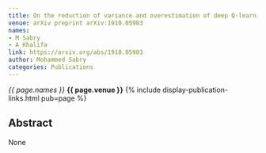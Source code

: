 ```yaml
---
title: On the reduction of variance and overestimation of deep Q-learning
venue: arXiv preprint arXiv:1910.05983
names:
- M Sabry
- A Khalifa
link: https://arxiv.org/abs/1910.05983
author: Mohammed Sabry
categories: Publications
---
```


*{{ page.names }}*
**{{ page.venue }}**
{% include display-publication-links.html pub=page %}
## Abstract

None
